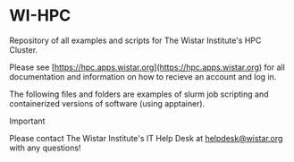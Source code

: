 # WI-HPC

Repository of all examples and scripts for The Wistar Institute's HPC Cluster.

Please see [https://hpc.apps.wistar.org](https://hpc.apps.wistar.org) for all documentation and information on how to recieve an account and log in.

The following files and folders are examples of slurm job scripting and containerized versions of software (using apptainer).

> [!IMPORTANT]
> Please contact The Wistar Institute's IT Help Desk at [helpdesk@wistar.org](mailto:helpdesk@wistar.org) with any questions!

